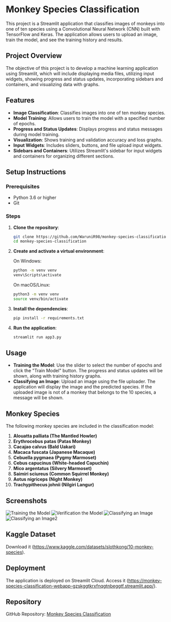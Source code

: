 # Monkey Species Classification

This project is a Streamlit application that classifies images of monkeys into one of ten species using a Convolutional Neural Network (CNN) built with TensorFlow and Keras. The application allows users to upload an image, train the model, and see the training history and results.

## Project Overview

The objective of this project is to develop a machine learning application using Streamlit, which will include displaying media files, utilizing input widgets, showing progress and status updates, incorporating sidebars and containers, and visualizing data with graphs.

## Features

- **Image Classification**: Classifies images into one of ten monkey species.
- **Model Training**: Allows users to train the model with a specified number of epochs.
- **Progress and Status Updates**: Displays progress and status messages during model training.
- **Visualization**: Shows training and validation accuracy and loss graphs.
- **Input Widgets**: Includes sliders, buttons, and file upload input widgets.
- **Sidebars and Containers**: Utilizes Streamlit's sidebar for input widgets and containers for organizing different sections.

## Setup Instructions

### Prerequisites

- Python 3.6 or higher
- Git

### Steps

1. **Clone the repository**:

    ```bash
    git clone https://github.com/WaruniR98/monkey-species-classification.git
    cd monkey-species-classification
    ```

2. **Create and activate a virtual environment**:

    On Windows:
    ```bash
    python -m venv venv
    venv\Scripts\activate
    ```

    On macOS/Linux:
    ```bash
    python3 -m venv venv
    source venv/bin/activate
    ```

3. **Install the dependencies**:

    ```bash
    pip install -r requirements.txt
    ```

4. **Run the application**:

    ```bash
    streamlit run app3.py
    ```

## Usage

- **Training the Model**: Use the slider to select the number of epochs and click the "Train Model" button. The progress and status updates will be shown, along with training history graphs.
- **Classifying an Image**: Upload an image using the file uploader. The application will display the image and the predicted species. If the uploaded image is not of a monkey that belongs to the 10 species, a message will be shown.

## Monkey Species

The following monkey species are included in the classification model:

1. **Alouatta palliata (The Mantled Howler)**
2. **Erythrocebus patas (Patas Monkey)**
3. **Cacajao calvus (Bald Uakari)**
4. **Macaca fuscata (Japanese Macaque)**
5. **Cebuella pygmaea (Pygmy Marmoset)**
6. **Cebus capucinus (White-headed Capuchin)**
7. **Mico argentatus (Silvery Marmoset)**
8. **Saimiri sciureus (Common Squirrel Monkey)**
9. **Aotus nigriceps (Night Monkey)**
10. **Trachypithecus johnii (Nilgiri Langur)**

## Screenshots

![Training the Model](https://github.com/user-attachments/assets/cecf05b1-6117-4146-b8a2-33b24456f82f)
![Verification the Model](https://github.com/user-attachments/assets/b9a7a656-3901-4c5f-bd87-4cfc2c955f7c)
![Classifying an Image](https://github.com/user-attachments/assets/9b5da930-c498-40b9-8017-e68ba4b66582)
![Classifying an Image2](https://github.com/user-attachments/assets/4ca360f7-c4c2-4c61-939f-dbfbeda19836)

## Kaggle Dataset

Download it (https://www.kaggle.com/datasets/slothkong/10-monkey-species).

## Deployment

The application is deployed on Streamlit Cloud. Access it (https://monkey-species-classification-webapp-gzskggtkrxfnqgtnbeggtf.streamlit.app/).

## Repository

GitHub Repository: [Monkey Species Classification](https://github.com/Waruni9810/monkey-species-classification-webapp)
